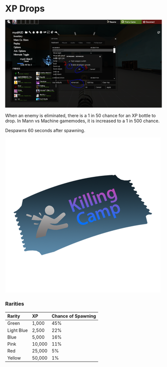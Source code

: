 # XP Drops

![](../../.gitbook/assets/image%20%287%29.png)

When an enemy is eliminated, there is a 1 in 50 chance for an XP bottle to drop. In Mann vs Machine gamemodes, it is increased to a 1 in 500 chance.

Despawns 60 seconds after spawning.

![In-Game Screenshot](../../.gitbook/assets/image%20%289%29.png)

### Rarities

| Rarity | XP | Chance of Spawning |
| :--- | :--- | :--- |
| Green | 1,000 | 45% |
| Light Blue | 2,500 | 22% |
| Blue | 5,000 | 16% |
| Pink | 10,000 | 11% |
| Red | 25,000 | 5% |
| Yellow | 50,000 | 1% |

